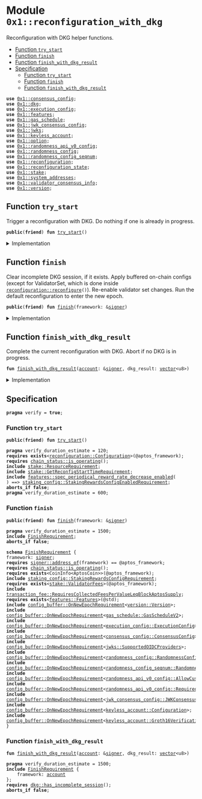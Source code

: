 
<a id="0x1_reconfiguration_with_dkg"></a>

# Module `0x1::reconfiguration_with_dkg`

Reconfiguration with DKG helper functions.


-  [Function `try_start`](#0x1_reconfiguration_with_dkg_try_start)
-  [Function `finish`](#0x1_reconfiguration_with_dkg_finish)
-  [Function `finish_with_dkg_result`](#0x1_reconfiguration_with_dkg_finish_with_dkg_result)
-  [Specification](#@Specification_0)
    -  [Function `try_start`](#@Specification_0_try_start)
    -  [Function `finish`](#@Specification_0_finish)
    -  [Function `finish_with_dkg_result`](#@Specification_0_finish_with_dkg_result)


<pre><code><b>use</b> <a href="consensus_config.md#0x1_consensus_config">0x1::consensus_config</a>;<br /><b>use</b> <a href="dkg.md#0x1_dkg">0x1::dkg</a>;<br /><b>use</b> <a href="execution_config.md#0x1_execution_config">0x1::execution_config</a>;<br /><b>use</b> <a href="../../aptos-stdlib/../move-stdlib/doc/features.md#0x1_features">0x1::features</a>;<br /><b>use</b> <a href="gas_schedule.md#0x1_gas_schedule">0x1::gas_schedule</a>;<br /><b>use</b> <a href="jwk_consensus_config.md#0x1_jwk_consensus_config">0x1::jwk_consensus_config</a>;<br /><b>use</b> <a href="jwks.md#0x1_jwks">0x1::jwks</a>;<br /><b>use</b> <a href="keyless_account.md#0x1_keyless_account">0x1::keyless_account</a>;<br /><b>use</b> <a href="../../aptos-stdlib/../move-stdlib/doc/option.md#0x1_option">0x1::option</a>;<br /><b>use</b> <a href="randomness_api_v0_config.md#0x1_randomness_api_v0_config">0x1::randomness_api_v0_config</a>;<br /><b>use</b> <a href="randomness_config.md#0x1_randomness_config">0x1::randomness_config</a>;<br /><b>use</b> <a href="randomness_config_seqnum.md#0x1_randomness_config_seqnum">0x1::randomness_config_seqnum</a>;<br /><b>use</b> <a href="reconfiguration.md#0x1_reconfiguration">0x1::reconfiguration</a>;<br /><b>use</b> <a href="reconfiguration_state.md#0x1_reconfiguration_state">0x1::reconfiguration_state</a>;<br /><b>use</b> <a href="stake.md#0x1_stake">0x1::stake</a>;<br /><b>use</b> <a href="system_addresses.md#0x1_system_addresses">0x1::system_addresses</a>;<br /><b>use</b> <a href="validator_consensus_info.md#0x1_validator_consensus_info">0x1::validator_consensus_info</a>;<br /><b>use</b> <a href="version.md#0x1_version">0x1::version</a>;<br /></code></pre>



<a id="0x1_reconfiguration_with_dkg_try_start"></a>

## Function `try_start`

Trigger a reconfiguration with DKG.
Do nothing if one is already in progress.


<pre><code><b>public</b>(<b>friend</b>) <b>fun</b> <a href="reconfiguration_with_dkg.md#0x1_reconfiguration_with_dkg_try_start">try_start</a>()<br /></code></pre>



<details>
<summary>Implementation</summary>


<pre><code><b>public</b>(<b>friend</b>) <b>fun</b> <a href="reconfiguration_with_dkg.md#0x1_reconfiguration_with_dkg_try_start">try_start</a>() &#123;<br />    <b>let</b> incomplete_dkg_session &#61; <a href="dkg.md#0x1_dkg_incomplete_session">dkg::incomplete_session</a>();<br />    <b>if</b> (<a href="../../aptos-stdlib/../move-stdlib/doc/option.md#0x1_option_is_some">option::is_some</a>(&amp;incomplete_dkg_session)) &#123;<br />        <b>let</b> session &#61; <a href="../../aptos-stdlib/../move-stdlib/doc/option.md#0x1_option_borrow">option::borrow</a>(&amp;incomplete_dkg_session);<br />        <b>if</b> (<a href="dkg.md#0x1_dkg_session_dealer_epoch">dkg::session_dealer_epoch</a>(session) &#61;&#61; <a href="reconfiguration.md#0x1_reconfiguration_current_epoch">reconfiguration::current_epoch</a>()) &#123;<br />            <b>return</b><br />        &#125;<br />    &#125;;<br />    <a href="reconfiguration_state.md#0x1_reconfiguration_state_on_reconfig_start">reconfiguration_state::on_reconfig_start</a>();<br />    <b>let</b> cur_epoch &#61; <a href="reconfiguration.md#0x1_reconfiguration_current_epoch">reconfiguration::current_epoch</a>();<br />    <a href="dkg.md#0x1_dkg_start">dkg::start</a>(<br />        cur_epoch,<br />        <a href="randomness_config.md#0x1_randomness_config_current">randomness_config::current</a>(),<br />        <a href="stake.md#0x1_stake_cur_validator_consensus_infos">stake::cur_validator_consensus_infos</a>(),<br />        <a href="stake.md#0x1_stake_next_validator_consensus_infos">stake::next_validator_consensus_infos</a>(),<br />    );<br />&#125;<br /></code></pre>



</details>

<a id="0x1_reconfiguration_with_dkg_finish"></a>

## Function `finish`

Clear incomplete DKG session, if it exists.
Apply buffered on&#45;chain configs (except for ValidatorSet, which is done inside <code><a href="reconfiguration.md#0x1_reconfiguration_reconfigure">reconfiguration::reconfigure</a>()</code>).
Re&#45;enable validator set changes.
Run the default reconfiguration to enter the new epoch.


<pre><code><b>public</b>(<b>friend</b>) <b>fun</b> <a href="reconfiguration_with_dkg.md#0x1_reconfiguration_with_dkg_finish">finish</a>(framework: &amp;<a href="../../aptos-stdlib/../move-stdlib/doc/signer.md#0x1_signer">signer</a>)<br /></code></pre>



<details>
<summary>Implementation</summary>


<pre><code><b>public</b>(<b>friend</b>) <b>fun</b> <a href="reconfiguration_with_dkg.md#0x1_reconfiguration_with_dkg_finish">finish</a>(framework: &amp;<a href="../../aptos-stdlib/../move-stdlib/doc/signer.md#0x1_signer">signer</a>) &#123;<br />    <a href="system_addresses.md#0x1_system_addresses_assert_aptos_framework">system_addresses::assert_aptos_framework</a>(framework);<br />    <a href="dkg.md#0x1_dkg_try_clear_incomplete_session">dkg::try_clear_incomplete_session</a>(framework);<br />    <a href="consensus_config.md#0x1_consensus_config_on_new_epoch">consensus_config::on_new_epoch</a>(framework);<br />    <a href="execution_config.md#0x1_execution_config_on_new_epoch">execution_config::on_new_epoch</a>(framework);<br />    <a href="gas_schedule.md#0x1_gas_schedule_on_new_epoch">gas_schedule::on_new_epoch</a>(framework);<br />    std::version::on_new_epoch(framework);<br />    <a href="../../aptos-stdlib/../move-stdlib/doc/features.md#0x1_features_on_new_epoch">features::on_new_epoch</a>(framework);<br />    <a href="jwk_consensus_config.md#0x1_jwk_consensus_config_on_new_epoch">jwk_consensus_config::on_new_epoch</a>(framework);<br />    <a href="jwks.md#0x1_jwks_on_new_epoch">jwks::on_new_epoch</a>(framework);<br />    <a href="keyless_account.md#0x1_keyless_account_on_new_epoch">keyless_account::on_new_epoch</a>(framework);<br />    <a href="randomness_config_seqnum.md#0x1_randomness_config_seqnum_on_new_epoch">randomness_config_seqnum::on_new_epoch</a>(framework);<br />    <a href="randomness_config.md#0x1_randomness_config_on_new_epoch">randomness_config::on_new_epoch</a>(framework);<br />    <a href="randomness_api_v0_config.md#0x1_randomness_api_v0_config_on_new_epoch">randomness_api_v0_config::on_new_epoch</a>(framework);<br />    <a href="reconfiguration.md#0x1_reconfiguration_reconfigure">reconfiguration::reconfigure</a>();<br />&#125;<br /></code></pre>



</details>

<a id="0x1_reconfiguration_with_dkg_finish_with_dkg_result"></a>

## Function `finish_with_dkg_result`

Complete the current reconfiguration with DKG.
Abort if no DKG is in progress.


<pre><code><b>fun</b> <a href="reconfiguration_with_dkg.md#0x1_reconfiguration_with_dkg_finish_with_dkg_result">finish_with_dkg_result</a>(<a href="account.md#0x1_account">account</a>: &amp;<a href="../../aptos-stdlib/../move-stdlib/doc/signer.md#0x1_signer">signer</a>, dkg_result: <a href="../../aptos-stdlib/../move-stdlib/doc/vector.md#0x1_vector">vector</a>&lt;u8&gt;)<br /></code></pre>



<details>
<summary>Implementation</summary>


<pre><code><b>fun</b> <a href="reconfiguration_with_dkg.md#0x1_reconfiguration_with_dkg_finish_with_dkg_result">finish_with_dkg_result</a>(<a href="account.md#0x1_account">account</a>: &amp;<a href="../../aptos-stdlib/../move-stdlib/doc/signer.md#0x1_signer">signer</a>, dkg_result: <a href="../../aptos-stdlib/../move-stdlib/doc/vector.md#0x1_vector">vector</a>&lt;u8&gt;) &#123;<br />    <a href="dkg.md#0x1_dkg_finish">dkg::finish</a>(dkg_result);<br />    <a href="reconfiguration_with_dkg.md#0x1_reconfiguration_with_dkg_finish">finish</a>(<a href="account.md#0x1_account">account</a>);<br />&#125;<br /></code></pre>



</details>

<a id="@Specification_0"></a>

## Specification



<pre><code><b>pragma</b> verify &#61; <b>true</b>;<br /></code></pre>



<a id="@Specification_0_try_start"></a>

### Function `try_start`


<pre><code><b>public</b>(<b>friend</b>) <b>fun</b> <a href="reconfiguration_with_dkg.md#0x1_reconfiguration_with_dkg_try_start">try_start</a>()<br /></code></pre>




<pre><code><b>pragma</b> verify_duration_estimate &#61; 120;<br /><b>requires</b> <b>exists</b>&lt;<a href="reconfiguration.md#0x1_reconfiguration_Configuration">reconfiguration::Configuration</a>&gt;(@aptos_framework);<br /><b>requires</b> <a href="chain_status.md#0x1_chain_status_is_operating">chain_status::is_operating</a>();<br /><b>include</b> <a href="stake.md#0x1_stake_ResourceRequirement">stake::ResourceRequirement</a>;<br /><b>include</b> <a href="stake.md#0x1_stake_GetReconfigStartTimeRequirement">stake::GetReconfigStartTimeRequirement</a>;<br /><b>include</b> <a href="../../aptos-stdlib/../move-stdlib/doc/features.md#0x1_features_spec_periodical_reward_rate_decrease_enabled">features::spec_periodical_reward_rate_decrease_enabled</a>(<br />) &#61;&#61;&gt; <a href="staking_config.md#0x1_staking_config_StakingRewardsConfigEnabledRequirement">staking_config::StakingRewardsConfigEnabledRequirement</a>;<br /><b>aborts_if</b> <b>false</b>;<br /><b>pragma</b> verify_duration_estimate &#61; 600;<br /></code></pre>



<a id="@Specification_0_finish"></a>

### Function `finish`


<pre><code><b>public</b>(<b>friend</b>) <b>fun</b> <a href="reconfiguration_with_dkg.md#0x1_reconfiguration_with_dkg_finish">finish</a>(framework: &amp;<a href="../../aptos-stdlib/../move-stdlib/doc/signer.md#0x1_signer">signer</a>)<br /></code></pre>




<pre><code><b>pragma</b> verify_duration_estimate &#61; 1500;<br /><b>include</b> <a href="reconfiguration_with_dkg.md#0x1_reconfiguration_with_dkg_FinishRequirement">FinishRequirement</a>;<br /><b>aborts_if</b> <b>false</b>;<br /></code></pre>




<a id="0x1_reconfiguration_with_dkg_FinishRequirement"></a>


<pre><code><b>schema</b> <a href="reconfiguration_with_dkg.md#0x1_reconfiguration_with_dkg_FinishRequirement">FinishRequirement</a> &#123;<br />framework: <a href="../../aptos-stdlib/../move-stdlib/doc/signer.md#0x1_signer">signer</a>;<br /><b>requires</b> <a href="../../aptos-stdlib/../move-stdlib/doc/signer.md#0x1_signer_address_of">signer::address_of</a>(framework) &#61;&#61; @aptos_framework;<br /><b>requires</b> <a href="chain_status.md#0x1_chain_status_is_operating">chain_status::is_operating</a>();<br /><b>requires</b> <b>exists</b>&lt;CoinInfo&lt;AptosCoin&gt;&gt;(@aptos_framework);<br /><b>include</b> <a href="staking_config.md#0x1_staking_config_StakingRewardsConfigRequirement">staking_config::StakingRewardsConfigRequirement</a>;<br /><b>requires</b> <b>exists</b>&lt;<a href="stake.md#0x1_stake_ValidatorFees">stake::ValidatorFees</a>&gt;(@aptos_framework);<br /><b>include</b> <a href="transaction_fee.md#0x1_transaction_fee_RequiresCollectedFeesPerValueLeqBlockAptosSupply">transaction_fee::RequiresCollectedFeesPerValueLeqBlockAptosSupply</a>;<br /><b>requires</b> <b>exists</b>&lt;<a href="../../aptos-stdlib/../move-stdlib/doc/features.md#0x1_features_Features">features::Features</a>&gt;(@std);<br /><b>include</b> <a href="config_buffer.md#0x1_config_buffer_OnNewEpochRequirement">config_buffer::OnNewEpochRequirement</a>&lt;<a href="version.md#0x1_version_Version">version::Version</a>&gt;;<br /><b>include</b> <a href="config_buffer.md#0x1_config_buffer_OnNewEpochRequirement">config_buffer::OnNewEpochRequirement</a>&lt;<a href="gas_schedule.md#0x1_gas_schedule_GasScheduleV2">gas_schedule::GasScheduleV2</a>&gt;;<br /><b>include</b> <a href="config_buffer.md#0x1_config_buffer_OnNewEpochRequirement">config_buffer::OnNewEpochRequirement</a>&lt;<a href="execution_config.md#0x1_execution_config_ExecutionConfig">execution_config::ExecutionConfig</a>&gt;;<br /><b>include</b> <a href="config_buffer.md#0x1_config_buffer_OnNewEpochRequirement">config_buffer::OnNewEpochRequirement</a>&lt;<a href="consensus_config.md#0x1_consensus_config_ConsensusConfig">consensus_config::ConsensusConfig</a>&gt;;<br /><b>include</b> <a href="config_buffer.md#0x1_config_buffer_OnNewEpochRequirement">config_buffer::OnNewEpochRequirement</a>&lt;<a href="jwks.md#0x1_jwks_SupportedOIDCProviders">jwks::SupportedOIDCProviders</a>&gt;;<br /><b>include</b> <a href="config_buffer.md#0x1_config_buffer_OnNewEpochRequirement">config_buffer::OnNewEpochRequirement</a>&lt;<a href="randomness_config.md#0x1_randomness_config_RandomnessConfig">randomness_config::RandomnessConfig</a>&gt;;<br /><b>include</b> <a href="config_buffer.md#0x1_config_buffer_OnNewEpochRequirement">config_buffer::OnNewEpochRequirement</a>&lt;<a href="randomness_config_seqnum.md#0x1_randomness_config_seqnum_RandomnessConfigSeqNum">randomness_config_seqnum::RandomnessConfigSeqNum</a>&gt;;<br /><b>include</b> <a href="config_buffer.md#0x1_config_buffer_OnNewEpochRequirement">config_buffer::OnNewEpochRequirement</a>&lt;<a href="randomness_api_v0_config.md#0x1_randomness_api_v0_config_AllowCustomMaxGasFlag">randomness_api_v0_config::AllowCustomMaxGasFlag</a>&gt;;<br /><b>include</b> <a href="config_buffer.md#0x1_config_buffer_OnNewEpochRequirement">config_buffer::OnNewEpochRequirement</a>&lt;<a href="randomness_api_v0_config.md#0x1_randomness_api_v0_config_RequiredGasDeposit">randomness_api_v0_config::RequiredGasDeposit</a>&gt;;<br /><b>include</b> <a href="config_buffer.md#0x1_config_buffer_OnNewEpochRequirement">config_buffer::OnNewEpochRequirement</a>&lt;<a href="jwk_consensus_config.md#0x1_jwk_consensus_config_JWKConsensusConfig">jwk_consensus_config::JWKConsensusConfig</a>&gt;;<br /><b>include</b> <a href="config_buffer.md#0x1_config_buffer_OnNewEpochRequirement">config_buffer::OnNewEpochRequirement</a>&lt;<a href="keyless_account.md#0x1_keyless_account_Configuration">keyless_account::Configuration</a>&gt;;<br /><b>include</b> <a href="config_buffer.md#0x1_config_buffer_OnNewEpochRequirement">config_buffer::OnNewEpochRequirement</a>&lt;<a href="keyless_account.md#0x1_keyless_account_Groth16VerificationKey">keyless_account::Groth16VerificationKey</a>&gt;;<br />&#125;<br /></code></pre>



<a id="@Specification_0_finish_with_dkg_result"></a>

### Function `finish_with_dkg_result`


<pre><code><b>fun</b> <a href="reconfiguration_with_dkg.md#0x1_reconfiguration_with_dkg_finish_with_dkg_result">finish_with_dkg_result</a>(<a href="account.md#0x1_account">account</a>: &amp;<a href="../../aptos-stdlib/../move-stdlib/doc/signer.md#0x1_signer">signer</a>, dkg_result: <a href="../../aptos-stdlib/../move-stdlib/doc/vector.md#0x1_vector">vector</a>&lt;u8&gt;)<br /></code></pre>




<pre><code><b>pragma</b> verify_duration_estimate &#61; 1500;<br /><b>include</b> <a href="reconfiguration_with_dkg.md#0x1_reconfiguration_with_dkg_FinishRequirement">FinishRequirement</a> &#123;<br />    framework: <a href="account.md#0x1_account">account</a><br />&#125;;<br /><b>requires</b> <a href="dkg.md#0x1_dkg_has_incomplete_session">dkg::has_incomplete_session</a>();<br /><b>aborts_if</b> <b>false</b>;<br /></code></pre>


[move-book]: https://aptos.dev/move/book/SUMMARY
